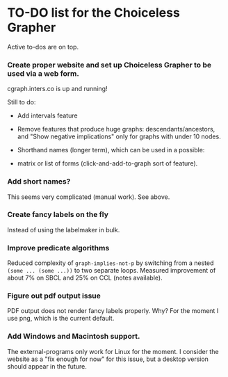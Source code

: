 # TO-DO list for the Choiceless Grapher

Active to-dos are on top.

### Create proper website and set up Choiceless Grapher to be used via a web form.

cgraph.inters.co is up and running!

Still to do:

* Add intervals feature
* Remove features that produce huge graphs: descendants/ancestors, and "Show negative implications" only for graphs with under 10 nodes.

* Shorthand names (longer term), which can be used in a possible:

* matrix or list of forms (click-and-add-to-graph sort of feature).

### Add short names?

This seems very complicated (manual work). See above.

### Create fancy labels on the fly

Instead of using the labelmaker in bulk.

### Improve predicate algorithms

Reduced complexity of `graph-implies-not-p` by switching from a nested `(some ... (some ...))` to two separate loops. Measured improvement of about 7% on SBCL and 25% on CCL (notes available).

### Figure out pdf output issue

PDF output does not render fancy labels properly. Why?
For the moment I use png, which is the current default. 

### Add Windows and Macintosh support.

The external-programs only work for Linux for the moment. I consider the website as a "fix enough for now" for this issue, but a desktop version should appear in the future.


